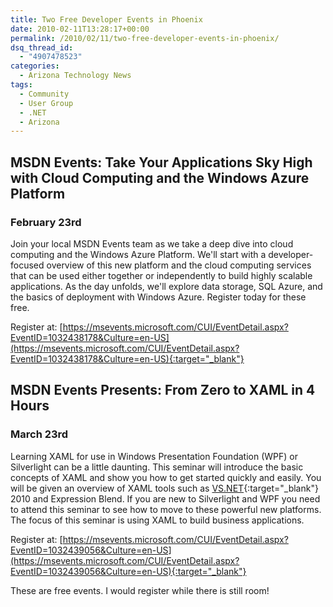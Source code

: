 ```yaml
---
title: Two Free Developer Events in Phoenix
date: 2010-02-11T13:28:17+00:00
permalink: /2010/02/11/two-free-developer-events-in-phoenix/
dsq_thread_id:
  - "4907478523"
categories:
  - Arizona Technology News
tags:
  - Community
  - User Group
  - .NET
  - Arizona
---
```

## MSDN Events: Take Your Applications Sky High with Cloud Computing and the Windows Azure Platform

### February 23rd

Join your local MSDN Events team as we take a deep dive into cloud computing and the Windows Azure Platform. We'll start with a developer-focused overview of this new platform and the cloud computing services that can be used either together or independently to build highly scalable applications. As the day unfolds, we'll explore data storage, SQL Azure, and the basics of deployment with Windows Azure. Register today for these free.

Register at: [https://msevents.microsoft.com/CUI/EventDetail.aspx?EventID=1032438178&Culture=en-US](https://msevents.microsoft.com/CUI/EventDetail.aspx?EventID=1032438178&Culture=en-US){:target="_blank"}

## MSDN Events Presents: From Zero to XAML in 4 Hours

### March 23rd

Learning XAML for use in Windows Presentation Foundation (WPF) or Silverlight can be a little daunting. This seminar will introduce the basic concepts of XAML and show you how to get started quickly and easily. You will be given an overview of XAML tools such as [VS.NET](https://VS.NET){:target="_blank"} 2010 and Expression Blend. If you are new to Silverlight and WPF you need to attend this seminar to see how to move to these powerful new platforms. The focus of this seminar is using XAML to build business applications.

Register at: [https://msevents.microsoft.com/CUI/EventDetail.aspx?EventID=1032439056&Culture=en-US](https://msevents.microsoft.com/CUI/EventDetail.aspx?EventID=1032439056&Culture=en-US){:target="_blank"}

These are free events.  I would register while there is still room!
